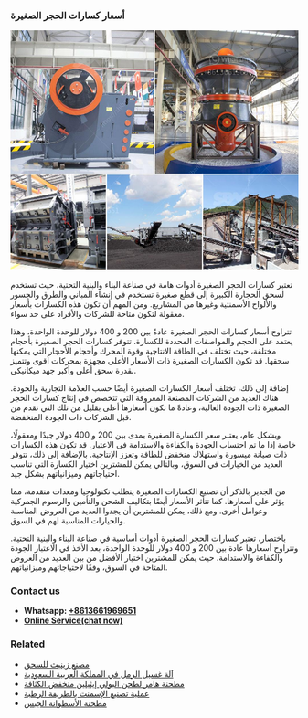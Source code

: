 <h3>أسعار كسارات الحجر الصغيرة</h3><img src='1701746462.jpg' alt=''><p>تعتبر كسارات الحجر الصغيرة أدوات هامة في صناعة البناء والبنية التحتية، حيث تستخدم لسحق الحجارة الكبيرة إلى قطع صغيرة تستخدم في إنشاء المباني والطرق والجسور والألواح الأسمنتية وغيرها من المشاريع. ومن المهم أن تكون هذه الكسارات بأسعار معقولة لتكون متاحة للشركات والأفراد على حد سواء.</p><p>تتراوح أسعار كسارات الحجر الصغيرة عادةً بين 200 و 400 دولار للوحدة الواحدة، وهذا يعتمد على الحجم والمواصفات المحددة للكسارة. تتوفر كسارات الحجر الصغيرة بأحجام مختلفة، حيث تختلف في الطاقة الانتاجية وقوة المحرك وأحجام الأحجار التي يمكنها سحقها. قد تكون الكسارات الصغيرة ذات الأسعار الأعلى مجهزة بمحركات أقوى وتتميز بقدرة سحق أعلى وأكبر جهد ميكانيكي.</p><p>إضافة إلى ذلك، تختلف أسعار الكسارات الصغيرة أيضًا حسب العلامة التجارية والجودة. هناك العديد من الشركات المصنعة المعروفة التي تتخصص في إنتاج كسارات الحجر الصغيرة ذات الجودة العالية، وعادةً ما تكون أسعارها أعلى بقليل من تلك التي تقدم من قبل الشركات ذات الجودة المنخفضة.</p><p>وبشكل عام، يعتبر سعر الكسارة الصغيرة بمدى بين 200 و 400 دولار جيدًا ومعقولًا، خاصة إذا ما تم احتساب الجودة والكفاءة والاستدامة في الاعتبار. قد تكون هذه الكسارات ذات صيانة ميسورة واستهلاك منخفض للطاقة وتعزز الإنتاجية. بالإضافة إلى ذلك، تتوفر العديد من الخيارات في السوق، وبالتالي يمكن للمشترين اختيار الكسارة التي تناسب احتياجاتهم وميزانياتهم بشكل جيد.</p><p>من الجدير بالذكر أن تصنيع الكسارات الصغيرة يتطلب تكنولوجيا ومعدات متقدمة، مما يؤثر على أسعارها. كما تتأثر الأسعار أيضًا بتكاليف الشحن والتأمين والرسوم الجمركية وعوامل أخرى. ومع ذلك، يمكن للمشترين أن يجدوا العديد من العروض المناسبة والخيارات المناسبة لهم في السوق.</p><p>باختصار، تعتبر كسارات الحجر الصغيرة أدوات أساسية في صناعة البناء والبنية التحتية. وتتراوح أسعارها عادة بين 200 و 400 دولار للوحدة الواحدة، بعد الأخذ في الاعتبار الجودة والكفاءة والاستدامة. حيث يمكن للمشترين اختيار الأفضل من بين العديد من العروض المتاحة في السوق، وفقًا لاحتياجاتهم وميزانياتهم.</p><h3>Contact us</h3><ul><li><strong>Whatsapp:&nbsp;<a href="https://wa.me/8613661969651">+8613661969651</a></strong></li><li><a href="https://swt.shibang-china.com/?git&amp;zhl&amp;أسعار كسارات الحجر الصغيرة"><strong>Online Service(chat now)</strong></a></li></ul><h3>Related</h3><ul><li><a href='مصنع زينيث للسحق.md'>مصنع زينيث للسحق</a></li><li><a href='آلة غسيل الرمل في المملكة العربية السعودية.md'>آلة غسيل الرمل في المملكة العربية السعودية</a></li><li><a href='مطحنة هامر لطحن البولي إيثيلين منخفض الكثافة.md'>مطحنة هامر لطحن البولي إيثيلين منخفض الكثافة</a></li><li><a href='عملية تصنيع الإسمنت بالطريقة الرطبة.md'>عملية تصنيع الإسمنت بالطريقة الرطبة</a></li><li><a href='مطحنة الأسطوانة الجبس.md'>مطحنة الأسطوانة الجبس</a></li></ul>